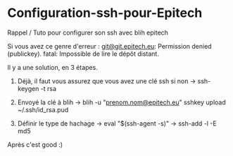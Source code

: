 # Configuration-ssh-pour-Epitech
Rappel / Tuto pour configurer son ssh avec blih epitech

Si vous avez ce genre d'erreur : git@git.epitech.eu: Permission denied (publickey).
fatal: Impossible de lire le dépôt distant.

Il y a une solution, en 3 étapes.

1. Déjà, il faut vous assurez que vous avez une clé ssh si non -> ssh-keygen -t rsa

2. Envoyé la clé à blih -> blih -u "prenom.nom@epitech.eu" sshkey upload ~/.ssh/id_rsa.pud

3. Définir le type de hachage -> eval "$(ssh-agent -s)"
                              -> ssh-add -l -E md5
                              
Après c'est good :)
